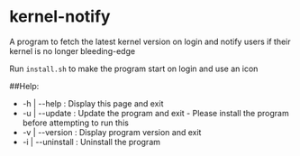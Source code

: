 # kernel-notify
A program to fetch the latest kernel version on login and notify users if their kernel is no longer bleeding-edge

Run `install.sh` to make the program start on login and use an icon

##Help:
* -h | --help      : Display this page and exit
* -u | --update    : Update the program and exit - Please install the program before attempting to run this
* -v | --version   : Display program version and exit
* -i | --uninstall : Uninstall the program
